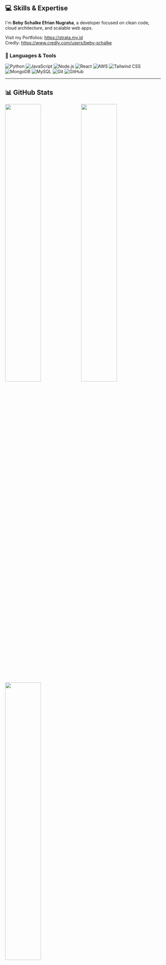 ## 💻 Skills & Expertise

I'm **Beby Schalke Efrian Nugraha**, a developer focused on clean code, cloud architecture, and scalable web apps.

Visit my Portfolios: https://strata.my.id
<br>
Credly: https://www.credly.com/users/beby-schalke

### 🚀 Languages & Tools  
![Python](https://img.shields.io/badge/Python-3776AB?style=flat&logo=python&logoColor=white)
![JavaScript](https://img.shields.io/badge/JavaScript-F7DF1E?style=flat&logo=javascript&logoColor=black)
![Node.js](https://img.shields.io/badge/Node.js-339933?style=flat&logo=node.js&logoColor=white)
![React](https://img.shields.io/badge/React-61DAFB?style=flat&logo=react&logoColor=black)
![AWS](https://img.shields.io/badge/AWS-232F3E?style=flat&logo=amazon-aws&logoColor=white)
![Tailwind CSS](https://img.shields.io/badge/TailwindCSS-38B2AC?style=flat&logo=tailwind-css&logoColor=white)
![MongoDB](https://img.shields.io/badge/MongoDB-47A248?style=flat&logo=mongodb&logoColor=white)
![MySQL](https://img.shields.io/badge/MySQL-4479A1?style=flat&logo=mysql&logoColor=white)
![Git](https://img.shields.io/badge/Git-F05032?style=flat&logo=git&logoColor=white)
![GitHub](https://img.shields.io/badge/GitHub-181717?style=flat&logo=github)

---

## 📊 GitHub Stats

<img src="https://github-readme-stats.vercel.app/api?username=desxtra&show_icons=true&theme=tokyonight" width="48%" />
<img src="https://github-readme-streak-stats.herokuapp.com/?user=desxtra&theme=tokyonight" width="48%" />

<img src="https://github-readme-stats.vercel.app/api/top-langs/?username=desxtra&layout=compact&theme=tokyonight" width="48%" />

---

## 📚 Currently Exploring
- Cloud Computing & Cloud Architecture, Infrastructure
- Modern Javascript frameworks to build a web app

